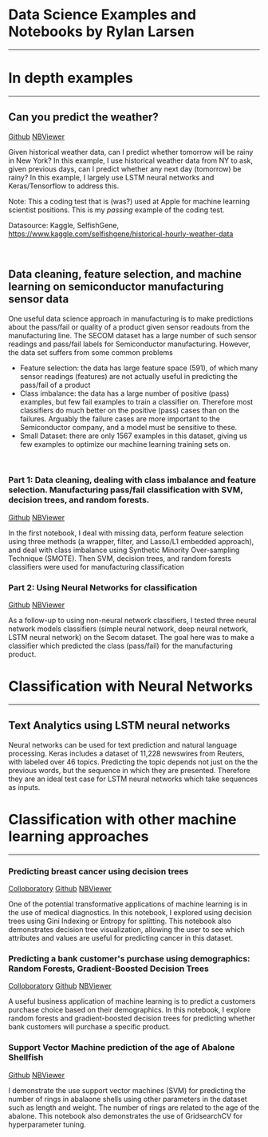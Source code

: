 # Data Science Examples and Notebooks by Rylan Larsen
---


# In depth examples
---
## Can you predict the weather?
[Github](https://github.com/Rylan-L/data_science/blob/master/machine_learning/neural_networks/7202019_Rain_in_NY_Model.ipynb) [NBViewer](https://nbviewer.jupyter.org/github/Rylan-L/data_science/blob/master/machine_learning/neural_networks/7202019_Rain_in_NY_Model.ipynb)

Given historical weather data, can I predict whether tomorrow will be rainy in New York? In this example, I use historical weather data from NY to ask, given previous days, can I predict whether any next day (tomorrow) be rainy? In this example, I largely use LSTM neural networks and Keras/Tensorflow to address this.

Note: This a coding test that is (was?) used at Apple for machine learning scientist positions. This is my *passing* example of the coding test.

Datasource: Kaggle, SelfishGene, https://www.kaggle.com/selfishgene/historical-hourly-weather-data

<br/>

## Data cleaning, feature selection, and machine learning on semiconductor manufacturing sensor data

One useful data science approach in manufacturing is to make predictions about the pass/fail or quality of a product given sensor readouts from the manufacturing line. The SECOM dataset has a large number of such sensor readings and pass/fail labels for Semiconductor manufacturing. However, the data set suffers from some common problems

* Feature selection: the data has large feature space (591), of which many sensor readings (features) are not actually useful in predicting the pass/fail of a product
* Class imbalance: the data has a large number of positive (pass) examples, but few fail examples to train a classifier on. Therefore most classifiers do much better on the positive (pass) cases than on the failures. Arguably the failure  cases are more important to the Semiconductor company, and a model must be sensitive to these.
* Small Dataset: there are only 1567 examples in this dataset, giving us few examples to optimize our machine learning training sets on.
<br/>

### Part 1: Data cleaning, dealing with class imbalance and feature selection. Manufacturing pass/fail classification with SVM, decision trees, and random forests.
[Github](https://github.com/Rylan-L/data_science/blob/master/machine_learning/neural_networks/DataSci_example_Secom_pt1.ipynb) [NBViewer](https://nbviewer.jupyter.org/github/Rylan-L/data_science/blob/master/machine_learning/neural_networks/DataSci_example_Secom_pt1.ipynb)

In the first notebook, I deal with missing data, perform feature selection using three methods (a wrapper, filter, and Lasso/L1 embedded approach), and deal with class imbalance using Synthetic Minority Over-sampling Technique (SMOTE). Then SVM, decision trees, and random forests classifiers were used for manufacturing classification

### Part 2: Using Neural Networks for classification 
[Github](https://github.com/Rylan-L/data_science/blob/master/machine_learning/neural_networks/DataSci_example_Secom_pt2.ipynb) [NBViewer](https://nbviewer.jupyter.org/github/Rylan-L/data_science/blob/master/machine_learning/neural_networks/DataSci_example_Secom_pt2.ipynb)

As a follow-up to using non-neural network classifiers, I tested three neural network models classifiers (simple neural network, deep neural network, LSTM neural network) on the Secom dataset. The goal here was to make a classifier which predicted the class (pass/fail) for the manufacturing product. 

# Classification with Neural Networks
---
## Text Analytics using LSTM neural networks

Neural networks can be used for text prediction and natural language processing. Keras includes a dataset of 11,228 newswires from Reuters, with labeled over 46 topics. Predicting the topic depends not just on the the previous words, but the sequence in which they are presented. Therefore they are an ideal test case for LSTM neural networks which take sequences as inputs. 

# Classification with other machine learning approaches 
---
### Predicting breast cancer using decision trees

[Colloboratory](https://colab.research.google.com/drive/1hL9ZE3pvvJgmg3eXi1x97xij4SIam9eh) [Github](https://github.com/Rylan-L/data_science/blob/master/machine_learning/decision_trees_cancer.ipynb) [NBViewer](https://nbviewer.jupyter.org/github/Rylan-L/data_science/blob/master/machine_learning/decision_trees_cancer.ipynb)

One of the potential transformative applications of machine learning is in the use of medical diagnostics. In this notebook, I explored using decision trees using Gini Indexing or Entropy for splitting. This notebook also demonstrates decision tree visualization, allowing the user to see which attributes and values are useful for predicting cancer in this dataset.

### Predicting a bank customer's purchase using demographics: Random Forests, Gradient-Boosted Decision Trees

[Colloboratory](https://colab.research.google.com/drive/1IlDlP8giHJnWLwf10Z1U1rzQX6ZSbQTn) [Github](https://github.com/Rylan-L/data_science/blob/master/machine_learning/random_forests_gradient_boosted_dtrees_bank_customers.ipynb) [NBViewer](https://nbviewer.jupyter.org/github/Rylan-L/data_science/blob/master/machine_learning/random_forests_gradient_boosted_dtrees_bank_customers.ipynb) 

A useful business application of machine learning is to predict a customers purchase choice based on their demographics. In this notebook, I explore random forests and gradient-boosted decision trees for predicting whether bank customers will purchase a specific product.

### Support Vector Machine prediction of the age of Abalone Shellfish 
[Github](https://github.com/Rylan-L/data_science/blob/master/machine_learning/SVM_abalone.ipynb) [NBViewer](https://nbviewer.jupyter.org/github/Rylan-L/data_science/blob/master/machine_learning/SVM_abalone.ipynb) 

I demonstrate the use support vector machines (SVM) for predicting the number of rings in abalaone shells using other parameters in the dataset such as length and weight. The number of rings are related to the age of the abalone. This notebook also demonstrates the use of GridsearchCV for hyperparameter tuning.
